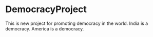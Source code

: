 # DemocracyProject
This is new project for promoting democracy in the world.
India is a democracy.
America is a democracy.
